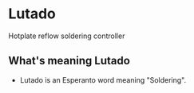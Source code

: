 # Lutado
Hotplate reflow soldering controller

## What's meaning Lutado
* Lutado is an Esperanto word meaning "Soldering".
